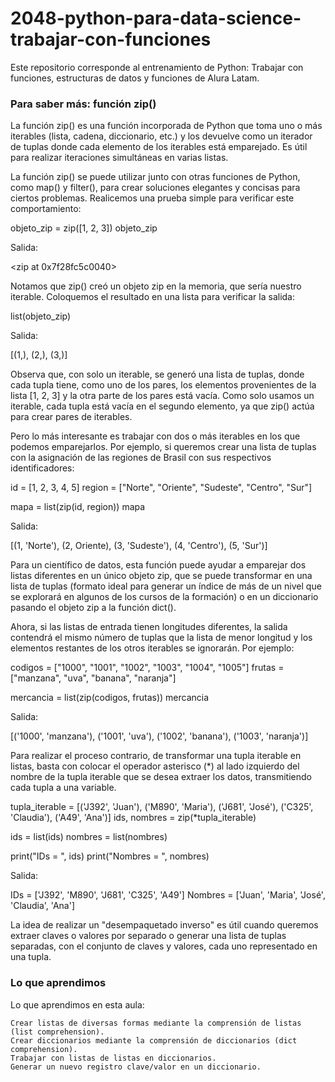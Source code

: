 # 2048-python-para-data-science-trabajar-con-funciones
Este repositorio corresponde al entrenamiento de Python: Trabajar con funciones, estructuras de datos y funciones de Alura Latam.

### Para saber más: función zip()

La función zip() es una función incorporada de Python que toma uno o más iterables (lista, cadena, diccionario, etc.) y los devuelve como un iterador de tuplas donde cada elemento de los iterables está emparejado. Es útil para realizar iteraciones simultáneas en varias listas.

La función zip() se puede utilizar junto con otras funciones de Python, como map() y filter(), para crear soluciones elegantes y concisas para ciertos problemas. Realicemos una prueba simple para verificar este comportamiento:

objeto_zip = zip([1, 2, 3])
objeto_zip

Salida:

<zip at 0x7f28fc5c0040>

Notamos que zip() creó un objeto zip en la memoria, que sería nuestro iterable. Coloquemos el resultado en una lista para verificar la salida:

list(objeto_zip)

Salida:

[(1,), (2,), (3,)]

Observa que, con solo un iterable, se generó una lista de tuplas, donde cada tupla tiene, como uno de los pares, los elementos provenientes de la lista [1, 2, 3] y la otra parte de los pares está vacía. Como solo usamos un iterable, cada tupla está vacía en el segundo elemento, ya que zip() actúa para crear pares de iterables.

Pero lo más interesante es trabajar con dos o más iterables en los que podemos emparejarlos. Por ejemplo, si queremos crear una lista de tuplas con la asignación de las regiones de Brasil con sus respectivos identificadores:

id = [1, 2, 3, 4, 5]
region = ["Norte", "Oriente", "Sudeste", "Centro", "Sur"]

mapa = list(zip(id, region))
mapa

Salida:

[(1, 'Norte'), (2, Oriente), (3, 'Sudeste'), (4, 'Centro'), (5, 'Sur')]

Para un científico de datos, esta función puede ayudar a emparejar dos listas diferentes en un único objeto zip, que se puede transformar en una lista de tuplas (formato ideal para generar un índice de más de un nivel que se explorará en algunos de los cursos de la formación) o en un diccionario pasando el objeto zip a la función dict().

Ahora, si las listas de entrada tienen longitudes diferentes, la salida contendrá el mismo número de tuplas que la lista de menor longitud y los elementos restantes de los otros iterables se ignorarán. Por ejemplo:

codigos = ["1000", "1001", "1002", "1003", "1004", "1005"]
frutas = ["manzana", "uva", "banana", "naranja"]

mercancia = list(zip(codigos, frutas))
mercancia

Salida:

[('1000', 'manzana'), ('1001', 'uva'), ('1002', 'banana'), ('1003', 'naranja')]

Para realizar el proceso contrario, de transformar una tupla iterable en listas, basta con colocar el operador asterisco (*) al lado izquierdo del nombre de la tupla iterable que se desea extraer los datos, transmitiendo cada tupla a una variable.

tupla_iterable = [('J392', 'Juan'), ('M890', 'Maria'), ('J681', 'José'), ('C325', 'Claudia'), ('A49', 'Ana')]
ids, nombres = zip(*tupla_iterable)

ids = list(ids)
nombres = list(nombres)

print("IDs = ", ids)
print("Nombres = ", nombres)

Salida:

IDs = ['J392', 'M890', 'J681', 'C325', 'A49']
Nombres = ['Juan', 'Maria', 'José', 'Claudia', 'Ana']

La idea de realizar un "desempaquetado inverso" es útil cuando queremos extraer claves o valores por separado o generar una lista de tuplas separadas, con el conjunto de claves y valores, cada uno representado en una tupla.

### Lo que aprendimos



Lo que aprendimos en esta aula:

    Crear listas de diversas formas mediante la comprensión de listas (list comprehension).
    Crear diccionarios mediante la comprensión de diccionarios (dict comprehension).
    Trabajar con listas de listas en diccionarios.
    Generar un nuevo registro clave/valor en un diccionario.
